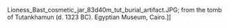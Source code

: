 Lioness_Bast_cosmetic_jar_83d40m_tut_burial_artifact.JPG; from the tomb of Tutankhamun (d. 1323 BC). Egyptian Museum, Cairo.]]
